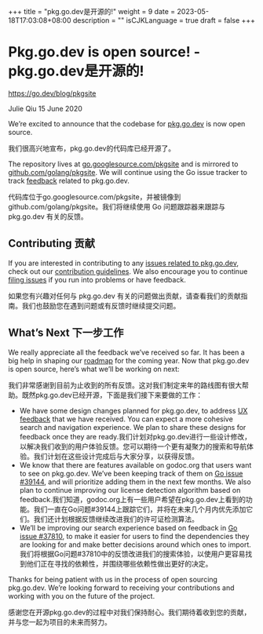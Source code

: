 +++
title = "pkg.go.dev是开源的!"
weight = 9
date = 2023-05-18T17:03:08+08:00
description = ""
isCJKLanguage = true
draft = false
+++

# Pkg.go.dev is open source! - pkg.go.dev是开源的!

https://go.dev/blog/pkgsite

Julie Qiu
15 June 2020

We’re excited to announce that the codebase for [pkg.go.dev](https://pkg.go.dev/) is now open source.

我们很高兴地宣布，pkg.go.dev的代码库已经开源了。

The repository lives at [go.googlesource.com/pkgsite](https://go.googlesource.com/pkgsite) and is mirrored to [github.com/golang/pkgsite](https://github.com/golang/pkgsite). We will continue using the Go issue tracker to track [feedback](https://github.com/golang/go/labels/go.dev) related to pkg.go.dev.

代码库位于go.googlesource.com/pkgsite，并被镜像到github.com/golang/pkgsite。我们将继续使用 Go 问题跟踪器来跟踪与 pkg.go.dev 有关的反馈。

## Contributing 贡献

If you are interested in contributing to any [issues related to pkg.go.dev](https://github.com/golang/go/labels/go.dev), check out our [contribution guidelines](https://go.googlesource.com/pkgsite/+/refs/heads/master/CONTRIBUTING.md). We also encourage you to continue [filing issues](https://go.dev/s/discovery-feedback) if you run into problems or have feedback.

如果您有兴趣对任何与 pkg.go.dev 有关的问题做出贡献，请查看我们的贡献指南。我们也鼓励您在遇到问题或有反馈时继续提交问题。

## What’s Next 下一步工作

We really appreciate all the feedback we’ve received so far. It has been a big help in shaping our [roadmap](https://go.googlesource.com/pkgsite#roadmap) for the coming year. Now that pkg.go.dev is open source, here’s what we’ll be working on next:

我们非常感谢到目前为止收到的所有反馈。这对我们制定来年的路线图有很大帮助。既然pkg.go.dev已经开源，下面是我们接下来要做的工作：

- We have some design changes planned for pkg.go.dev, to address [UX feedback](https://github.com/golang/go/issues?q=is%3Aissue+is%3Aopen+label%3Ago.dev+label%3AUX) that we have received. You can expect a more cohesive search and navigation experience. We plan to share these designs for feedback once they are ready.我们计划对pkg.go.dev进行一些设计修改，以解决我们收到的用户体验反馈。您可以期待一个更有凝聚力的搜索和导航体验。我们计划在这些设计完成后与大家分享，以获得反馈。
- We know that there are features available on godoc.org that users want to see on pkg.go.dev. We’ve been keeping track of them on [Go issue #39144](https://go.dev/issue/39144), and will prioritize adding them in the next few months. We also plan to continue improving our license detection algorithm based on feedback.我们知道，godoc.org上有一些用户希望在pkg.go.dev上看到的功能。我们一直在Go问题#39144上跟踪它们，并将在未来几个月内优先添加它们。我们还计划根据反馈继续改进我们的许可证检测算法。
- We’ll be improving our search experience based on feedback in [Go issue #37810](https://go.dev/issue/37810), to make it easier for users to find the dependencies they are looking for and make better decisions around which ones to import.我们将根据Go问题#37810中的反馈改进我们的搜索体验，以使用户更容易找到他们正在寻找的依赖性，并围绕哪些依赖性做出更好的决定。

Thanks for being patient with us in the process of open sourcing pkg.go.dev. We’re looking forward to receiving your contributions and working with you on the future of the project.

感谢您在开源pkg.go.dev的过程中对我们保持耐心。我们期待着收到您的贡献，并与您一起为项目的未来而努力。
